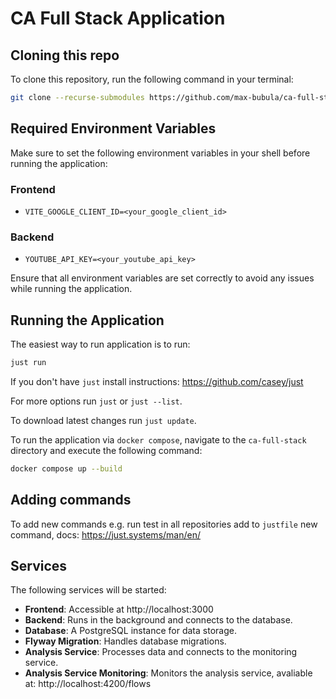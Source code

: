 # CA Full Stack Application

## Cloning this repo

To clone this repository, run the following command in your terminal:

```bash
git clone --recurse-submodules https://github.com/max-bubula/ca-full-stack.git
```


## Required Environment Variables

Make sure to set the following environment variables in your shell before running the application:

### Frontend
- `VITE_GOOGLE_CLIENT_ID=<your_google_client_id>`

### Backend
- `YOUTUBE_API_KEY=<your_youtube_api_key>`

Ensure that all environment variables are set correctly to avoid any issues while running the application.

## Running the Application

The easiest way to run application is to run:
```bash
just run
```
If you don't have `just` install instructions: https://github.com/casey/just

For more options run `just` or `just --list`.

To download latest changes run `just update`.

To run the application via `docker compose`, navigate to the `ca-full-stack` directory and execute the following command:

```bash
docker compose up --build
```

## Adding commands

To add new commands e.g. run test in all repositories add to `justfile` new command, docs: https://just.systems/man/en/

## Services

The following services will be started:

- **Frontend**: Accessible at http://localhost:3000
- **Backend**: Runs in the background and connects to the database.
- **Database**: A PostgreSQL instance for data storage.
- **Flyway Migration**: Handles database migrations.
- **Analysis Service**: Processes data and connects to the monitoring service.
- **Analysis Service Monitoring**: Monitors the analysis service, avaliable at: http://localhost:4200/flows
